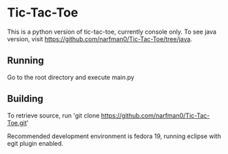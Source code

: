 Tic-Tac-Toe
===========
This is a python version of tic-tac-toe, currently console only. To see java
version, visit https://github.com/narfman0/Tic-Tac-Toe/tree/java. 

Running
-------
Go to the root directory and execute main.py

Building
--------
To retrieve source, run 'git clone https://github.com/narfman0/Tic-Tac-Toe.git'

Recommended development environment is fedora 19, running eclipse with egit
plugin enabled.
